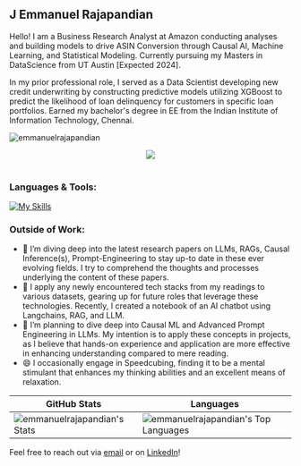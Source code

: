 ## J Emmanuel Rajapandian

Hello! I am a Business Research Analyst at Amazon conducting analyses and building models to drive ASIN Conversion through Causal AI, Machine Learning, and Statistical Modeling. Currently pursuing my Masters in DataScience from UT Austin [Expected 2024].  

In my prior professional role, I served as a Data Scientist developing new credit underwriting by constructing predictive models utilizing XGBoost to predict the likelihood of loan delinquency for customers in specific loan portfolios. Earned my bachelor's degree in EE from the Indian Institute of Information Technology, Chennai.  
  
<p align="left"> <img src="https://komarev.com/ghpvc/?username=emmanuelrajapandian&label=Profile%20Views&color=0040d6&style=flat-square" alt="emmanuelrajapandian" /> </p>

<p float="left" align="center">
  <img src="https://github-profile-trophy.vercel.app/?username=WillDev12&theme=tokyonight">
  <br><br></p>

### Languages & Tools:
[![My Skills](https://skillicons.dev/icons?i=c,py,r,linux,mysql,aws,pytorch,sklearn,tensorflow,vscode)](https://skillicons.dev)
### Outside of Work:
- 🔭 I’m diving deep into the latest research papers on LLMs, RAGs, Causal Inference(s), Prompt-Engineering to stay up-to date in these ever evolving fields. I try to comprehend the thoughts and processes underlying the content of these papers.
- 🌱 I apply any newly encountered tech stacks from my readings to various datasets, gearing up for future roles that leverage these technologies. Recently, I created a notebook of an AI chatbot using Langchains, RAG, and LLM.
- 🤔 I’m planning to dive deep into Causal ML and Advanced Prompt Engineering in LLMs. My intention is to apply these concepts in projects, as I believe that hands-on experience and application are more effective in enhancing understanding compared to mere reading.
- 😄 I occasionally engage in Speedcubing, finding it to be a mental stimulant that enhances my thinking abilities and an excellent means of relaxation.


| GitHub Stats | Languages |
| --- | --- |
| ![emmanuelrajapandian's Stats](https://github-readme-stats.vercel.app/api?username=emmanuelrajapandian&theme=tokyonight&show_icons=true&hide_border=true&count_private=true) | ![emmanuelrajapandian's Top Languages](https://github-readme-stats.vercel.app/api/top-langs/?username=emmanuelrajapandian&theme=tokyonight&show_icons=true&hide_border=true&layout=compact) |


Feel free to reach out via [email](mailto:emmanuel.rajapandian@gmail.com) or on [LinkedIn](https://www.linkedin.com/in/emmanuel-rajapandian/)!

